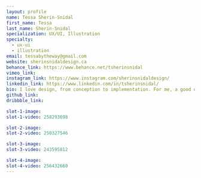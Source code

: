 ```yaml
---
layout: profile
name: Tessa Sherin-Snidal
first_name: Tessa
last_name: Sherin-Snidal
specialization: UX/UI, Illustration
specialty:
  - ux-ui
  - illustration
email: tessabytheway@gmail.com
website: sherinsnidaldesign.ca
behance_link: https://www.behance.net/tsherinsnidal
vimeo_link:
instagram_link: https://www.instagram.com/sherinsnidaldesign/
linkedin_link: https://www.linkedin.com/in/tsherinsnidal/
bio: I love design, from conception to implementation. For me, a good design can be the difference between a product's success and its failure.
github_link:
dribbble_link:

slot-1-image:
slot-1-video: 258293698

slot-2-image:
slot-2-video: 250327546

slot-3-image:
slot-3-video: 243595812

slot-4-image:
slot-4-video: 256432660
---
```

